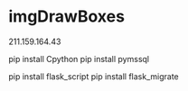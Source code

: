 # imgDrawBoxes

211.159.164.43

pip install Cpython
pip install pymssql

pip install flask_script
pip install flask_migrate